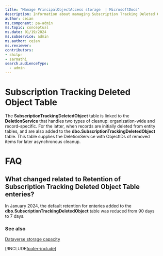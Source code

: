 ```yaml
---
title: "Manage PrincipalObjectAccess storage  | MicrosoftDocs"
description: Information about managing Subscription Tracking Deleted Ojbect storage.
author: ceian
ms.component: pa-admin
ms.topic: conceptual
ms.date: 01/19/2024
ms.subservice: admin
ms.author: ceian
ms.reviewer: 
contributors:
- shilpr
- sarmathi
search.audienceType: 
  - admin
---
```

# Subscription Tracking Deleted Object Table
The **SubscriptionTrackingDeletedObject** table is linked to the **DeletionService** that handles two types of cleanup: organization-wide and record-specific. For the latter, when records are initially deleted from entity tables, and are also added to the **dbo.SubscriptionTrackingDeletedObject** table. This table supplies the DeletionService with ObjectIDs of removed items for later asynchronous cleanup.




# FAQ


## What changed related to Retention of Subscription Tracking Deleted Object Table enteries?
In January 2024, the default retention for enteries added to the **dbo.SubscriptionTrackingDeletedObject**  table was reduced from 90 days to 7 days.

### See also
[Dataverse storage capacity](capacity-storage.md)


[!INCLUDE[footer-include](../includes/footer-banner.md)]